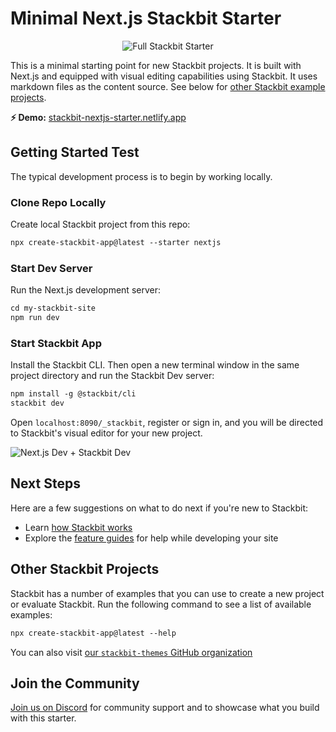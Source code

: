 # Minimal Next.js Stackbit Starter

<div style="text-align: center">

![Full Stackbit Starter](https://assets.stackbit.com/docs/nextjs-starter-thumb.png)

</div>

This is a minimal starting point for new Stackbit projects. It is built with Next.js and equipped with visual editing capabilities using Stackbit. It uses markdown files as the content source. See below for [other Stackbit example projects](#other-stackbit-projects).

**⚡ Demo:** [stackbit-nextjs-starter.netlify.app](https://stackbit-nextjs-starter.netlify.app/)

## Getting Started Test

The typical development process is to begin by working locally.

### Clone Repo Locally

Create local Stackbit project from this repo:

```txt
npx create-stackbit-app@latest --starter nextjs
```

### Start Dev Server

Run the Next.js development server:

```txt
cd my-stackbit-site
npm run dev
```

### Start Stackbit App

Install the Stackbit CLI. Then open a new terminal window in the same project directory and run the Stackbit Dev server:

```txt
npm install -g @stackbit/cli
stackbit dev
```

Open `localhost:8090/_stackbit`, register or sign in, and you will be directed to Stackbit's visual editor for your new project.

![Next.js Dev + Stackbit Dev](https://assets.stackbit.com/docs/next-dev-stackbit-dev.png)

## Next Steps

Here are a few suggestions on what to do next if you're new to Stackbit:

- Learn [how Stackbit works](https://docs.stackbit.com/conceptual-guides/how-stackbit-works/)
- Explore the [feature guides](https://docs.stackbit.com/features/) for help while developing your site

## Other Stackbit Projects

Stackbit has a number of examples that you can use to create a new project or evaluate Stackbit. Run the following command to see a list of available examples:

```txt
npx create-stackbit-app@latest --help
```

You can also visit [our `stackbit-themes` GitHub organization](https://github.com/stackbit-themes)

## Join the Community

[Join us on Discord](https://discord.gg/HUNhjVkznH) for community support and to showcase what you build with this starter.
